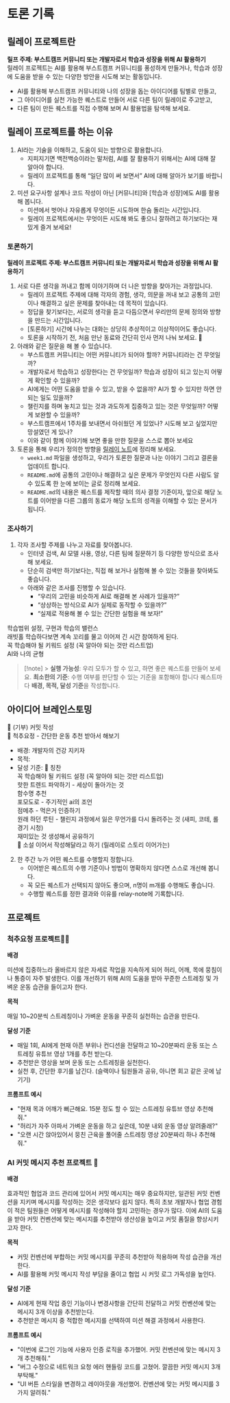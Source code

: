 # 토론 기록

## 릴레이 프로젝트란

**릴프 주제: 부스트캠프 커뮤니티 또는 개발자로서 학습과 성장을 위해 AI 활용하기**  
릴레이 프로젝트는 AI를 활용해 부스트캠프 커뮤니티를 풍성하게 만들거나, 학습과 성장에 도움을 받을 수 있는 다양한 방안을 시도해 보는 활동입니다.

- AI를 활용해 부스트캠프 커뮤니티와 나의 성장을 돕는 아이디어를 팀별로 만들고,
- 그 아이디어를 실천 가능한 퀘스트로 만들어 서로 다른 팀이 릴레이로 주고받고,
- 다른 팀이 만든 퀘스트를 직접 수행해 보며 AI 활용법을 탐색해 보세요.

## 릴레이 프로젝트를 하는 이유

1. AI라는 기술을 이해하고, 도움이 되는 방향으로 활용합니다.
   - 지피지기면 백전백승이라는 말처럼, AI를 잘 활용하기 위해서는 AI에 대해 잘 알아야 합니다.
   - 릴레이 프로젝트를 통해 “일단 많이 써 보면서” AI에 대해 알아가 보기를 바랍니다.
2. 미션 요구사항 설계나 코드 작성이 아닌 \[커뮤니티\]와 \[학습과 성장\]에도 AI를 활용해 봅니다.
   - 미션에서 벗어나 자유롭게 무엇이든 시도하며 한숨 돌리는 시간입니다.
   - 릴레이 프로젝트에서는 무엇이든 시도해 봐도 좋으니 잘하려고 하기보다는 재밌게 즐겨 보세요!

### 토론하기

**릴레이 프로젝트 주제: 부스트캠프 커뮤니티 또는 개발자로서 학습과 성장을 위해 AI 활용하기**

1. 서로 다른 생각을 꺼내고 함께 이야기하며 더 나은 방향을 찾아가는 과정입니다.
   - 릴레이 프로젝트 주제에 대해 각자의 경험, 생각, 의문을 꺼내 보고 공통의 고민이나 해결하고 싶은 문제를 찾아내는 데 목적이 있습니다.
   - 정답을 찾기보다는, 서로의 생각을 듣고 다듬으면서 우리만의 문제 정의와 방향을 만드는 시간입니다.
   - \[토론하기\] 시간에 나누는 대화는 상당히 추상적이고 이상적이어도 좋습니다.
   - 토론을 시작하기 전, 처음 만난 동료와 간단히 인사 먼저 나눠 보세요. 🤗
2. 아래와 같은 질문을 해 볼 수 있습니다.
   - 부스트캠프 커뮤니티는 어떤 커뮤니티가 되어야 할까? 커뮤니티라는 건 무엇일까?
   - 개발자로서 학습하고 성장한다는 건 무엇일까? 학습과 성장이 되고 있는지 어떻게 확인할 수 있을까?
   - AI에게는 어떤 도움을 받을 수 있고, 받을 수 없을까? AI가 할 수 있지만 하면 안 되는 일도 있을까?
   - 챌린지를 하며 놓치고 있는 것과 과도하게 집중하고 있는 것은 무엇일까? 어떻게 보완할 수 있을까?
   - 부스트캠프에서 1주차를 보내면서 아쉬웠던 게 있었나? 시도해 보고 싶었지만 망설였던 게 있나?
   - 이와 같이 함께 이야기해 보면 좋을 만한 질문을 스스로 뽑아 보세요
3. 토론을 통해 우리가 정의한 방향을 [릴레이 노트](https://www.notion.so/233b9dd86abe80228cf4eab86f870d38?pvs=21)에 정리해 보세요.
   - `week1.md` 파일을 생성하고, 우리가 토론한 질문과 나눈 이야기 그리고 결론을 업데이트 합니다.
   - `README.md`에 공통의 고민이나 해결하고 싶은 문제가 무엇인지 다른 사람도 알 수 있도록 한 눈에 보이는 글로 정리해 보세요.
   - `README.md`의 내용은 퀘스트를 제작할 때의 의사 결정 기준이자, 앞으로 해당 노트를 이어받을 다른 그룹의 동료가 해당 노트의 성격을 이해할 수 있는 문서가 됩니다.

### 조사하기

1. 각자 조사할 주제를 나누고 자료를 찾아봅니다.
   - 인터넷 검색, AI 모델 사용, 영상, 다른 팀에 질문하기 등 다양한 방식으로 조사해 보세요.
   - 단순히 검색만 하기보다는, 직접 해 보거나 실험해 볼 수 있는 것들을 찾아봐도 좋습니다.
   - 아래와 같은 조사를 진행할 수 있습니다.
     - “우리의 고민을 비슷하게 AI로 해결해 본 사례가 있을까?”
     - “상상하는 방식으로 AI가 실제로 동작할 수 있을까?”
     - “실제로 적용해 볼 수 있는 간단한 실험을 해 보자!”

학습범위 설정, 구현과 학습의 밸런스  
래빗홀 학습하다보면 계속 꼬리를 물고 이어져 긴 시간 참여하게 된다.  
꼭 학습해야 될 키워드 설정 (꼭 알아야 되는 것만 리스트업)  
AI와 나의 균형

> [!note] > **실행 가능성**: 우리 모두가 할 수 있고, 하면 좋은 퀘스트를 만들어 보세요.
> **최소한의 기준**: 수행 여부를 판단할 수 있는 기준을 포함해야 합니다
> 퀘스트마다 **배경, 목적, 달성 기준**을 작성합니다.

## 아이디어 브레인스토밍

🌟 (기부) 커밋 작성  
🌟 척추요정 - 간단한 운동 추천 받아서 해보기

- 배경: 개발자의 건강 지키자
- 목적:
- 달성 기준:
  🌟 칭찬  
  꼭 학습해야 될 키워드 설정 (꼭 알아야 되는 것만 리스트업)  
  핫한 트렌드 파악하기 - 세상이 돌아가는 것  
  함수명 추천  
  포모도로 - 주기적인 ai의 조언  
  점메추 - 먹은거 인증하기  
  원래 하던 루틴 - 챌린지 과정에서 잃은 무언가를 다시 돌려주는 것 (새피, 코테, 롤 경기 시청)  
  재미있는 것 생성해서 공유하기  
  🌟 소설 이어서 작성해달라고 하기 (릴레이로 스토리 이어가는)

2. 한 주간 누가 어떤 퀘스트를 수행할지 정합니다.
   - 이어받은 퀘스트의 수행 기준이나 방법이 명확하지 않다면 스스로 개선해 봅니다.
   - 꼭 모든 퀘스트가 선택되지 않아도 좋으며, n명이 m개를 수행해도 좋습니다.
   - 수행할 퀘스트를 정한 결과와 이유를 relay-note에 기록합니다.

## 프로젝트

### 척추요청 프로젝트🏃‍♂️

**배경**

미션에 집중하느라 올바르지 않은 자세로 작업을 지속하게 되어 허리, 어깨, 목에 뭉침이나 통증이 자주 발생한다. 이를 개선하기 위해 AI의 도움을 받아 꾸준한 스트레칭 및 가벼운 운동 습관을 들이고자 한다.

**목적**

매일 10~20분씩 스트레칭이나 가벼운 운동을 꾸준히 실천하는 습관을 만든다.

**달성 기준**

- 매일 1회, AI에게 현재 아픈 부위나 컨디션을 전달하고 10~20분짜리 운동 또는 스트레칭 유튜브 영상 1개를 추천 받는다.
- 추천받은 영상을 보며 운동 또는 스트레칭을 실천한다.
- 실천 후, 간단한 후기를 남긴다. (슬랙이나 팀원들과 공유, 아니면 회고 같은 곳에 남기기)

**프롬프트 예시**

- "현재 목과 어깨가 뻐근해요. 15분 정도 할 수 있는 스트레칭 유튜브 영상 추천해줘."
- "허리가 자주 아파서 가벼운 운동을 하고 싶은데, 10분 내외 운동 영상 알려줄래?"
- "오랜 시간 앉아있어서 뭉친 근육을 풀어줄 스트레칭 영상 20분짜리 하나 추천해줘."

### AI 커밋 메시지 추천 프로젝트 🤖

**배경**

효과적인 협업과 코드 관리에 있어서 커밋 메시지는 매우 중요하지만, 일관된 커밋 컨벤션을 지키며 메시지를 작성하는 것은 생각보다 쉽지 않다. 특히 초보 개발자나 협업 경험이 적은 팀원들은 어떻게 메시지를 작성해야 할지 고민하는 경우가 많다. 이에 AI의 도움을 받아 커밋 컨벤션에 맞는 메시지를 추천받아 생산성을 높이고 커밋 품질을 향상시키고자 한다.

**목적**

- 커밋 컨벤션에 부합하는 커밋 메시지를 꾸준히 추천받아 적용하며 작성 습관을 개선한다.
- AI를 활용해 커밋 메시지 작성 부담을 줄이고 협업 시 커밋 로그 가독성을 높인다.

**달성 기준**

- AI에게 현재 작업 중인 기능이나 변경사항을 간단히 전달하고 커밋 컨벤션에 맞는 메시지 3개 이상을 추천받는다.
- 추천받은 메시지 중 적합한 메시지를 선택하여 미션 해결 과정에서 사용한다.

**프롬프트 예시**

- "이번에 로그인 기능에 사용자 인증 로직을 추가했어. 커밋 컨벤션에 맞는 메시지 3개 추천해줘."
- "버그 수정으로 네트워크 요청 에러 핸들링 코드를 고쳤어. 깔끔한 커밋 메시지 3개 부탁해."
- "UI 버튼 스타일을 변경하고 레이아웃을 개선했어. 컨벤션에 맞는 커밋 메시지를 3가지 알려줘."
